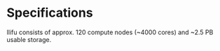 # Specifications

Ilifu consists of approx. 120 compute nodes (~4000 cores) and ~2.5 PB usable storage.